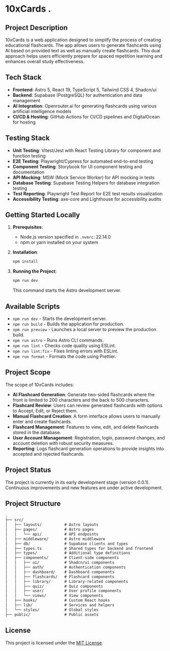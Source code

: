 # 10xCards .

## Project Description

10xCards is a web application designed to simplify the process of creating educational flashcards. The app allows users to generate flashcards using AI based on provided text as well as manually create flashcards. This dual approach helps users efficiently prepare for spaced repetition learning and enhances overall study effectiveness.

## Tech Stack

- **Frontend**: Astro 5, React 19, TypeScript 5, Tailwind CSS 4, Shadcn/ui
- **Backend**: Supabase (PostgreSQL) for authentication and data management
- **AI Integration**: Openrouter.ai for generating flashcards using various artificial intelligence models
- **CI/CD & Hosting**: GitHub Actions for CI/CD pipelines and DigitalOcean for hosting

## Testing Stack

- **Unit Testing**: Vitest/Jest with React Testing Library for component and function testing
- **E2E Testing**: Playwright/Cypress for automated end-to-end testing
- **Component Testing**: Storybook for UI component testing and documentation
- **API Mocking**: MSW (Mock Service Worker) for API mocking in tests
- **Database Testing**: Supabase Testing Helpers for database integration testing
- **Test Reporting**: Playwright Test Report for E2E test results visualization
- **Accessibility Testing**: axe-core and Lighthouse for accessibility audits

## Getting Started Locally

1. **Prerequisites**:
   - Node.js version specified in `.nvmrc`: 22.14.0
   - npm or yarn installed on your system

2. **Installation**:
   ```bash
   npm install
   ```

3. **Running the Project**:
   ```bash
   npm run dev
   ```
   This command starts the Astro development server.

## Available Scripts

- `npm run dev` - Starts the development server.
- `npm run build` - Builds the application for production.
- `npm run preview` - Launches a local server to preview the production build.
- `npm run astro` - Runs Astro CLI commands.
- `npm run lint` - Checks code quality using ESLint.
- `npm run lint:fix` - Fixes linting errors with ESLint.
- `npm run format` - Formats the code using Prettier.

## Project Scope

The scope of 10xCards includes:

- **AI Flashcard Generation**: Generate two-sided flashcards where the front is limited to 200 characters and the back to 500 characters.
- **Flashcard Review**: Users can review generated flashcards with options to Accept, Edit, or Reject them.
- **Manual Flashcard Creation**: A form interface allows users to manually enter and create flashcards.
- **Flashcard Management**: Features to view, edit, and delete flashcards stored in the database.
- **User Account Management**: Registration, login, password changes, and account deletion with robust security measures.
- **Reporting**: Logs flashcard generation operations to provide insights into accepted and rejected flashcards.

## Project Status

The project is currently in its early development stage (version 0.0.1). Continuous improvements and new features are under active development.

## Project Structure

```md
.
├── src/
│   ├── layouts/          # Astro layouts
│   ├── pages/            # Astro pages
│   │   └── api/          # API endpoints
│   ├── middleware/       # Astro middleware
│   ├── db/               # Supabase clients and types
│   ├── types.ts          # Shared types for backend and frontend
│   ├── types/            # Additional type definitions
│   ├── components/       # Client-side components
│   │   ├── ui/           # Shadcn/ui components
│   │   ├── auth/         # Authentication components
│   │   ├── dashboard/    # Dashboard components
│   │   ├── flashcards/   # Flashcard components
│   │   ├── library/      # Library-related components
│   │   ├── quiz/         # Quiz components
│   │   ├── user/         # User profile components
│   │   └── views/        # View components
│   ├── hooks/            # Custom React hooks
│   ├── lib/              # Services and helpers
│   └── styles/           # Global styles
├── public/               # Public assets
```

## License

This project is licensed under the [MIT License](LICENSE). 
